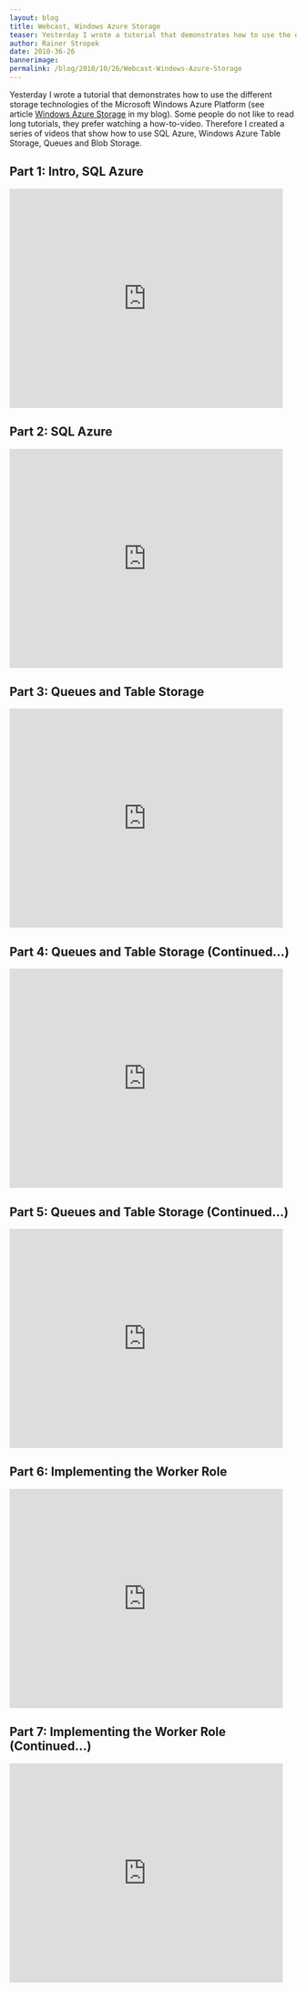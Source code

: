 ```yaml
---
layout: blog
title: Webcast, Windows Azure Storage
teaser: Yesterday I wrote a tutorial that demonstrates how to use the different storage technologies of the Microsoft Windows Azure Platform (see article Windows Azure Storage in my blog). Some people do not like to read long tutorials, they prefer watching a how-to-video. Therefore I created a series of videos that show how to use SQL Azure, Windows Azure Table Storage, Queues and Blob Storage.
author: Rainer Stropek
date: 2010-36-26
bannerimage: 
permalink: /blog/2010/10/26/Webcast-Windows-Azure-Storage
---
```


<p class="Abstract" xmlns="http://www.w3.org/1999/xhtml">Yesterday I wrote a tutorial that demonstrates how to use the different storage technologies of the Microsoft Windows Azure Platform (see article <a href="~/Blog/2010/10/25/Windows-Azure-Storage" target="__blank">Windows Azure Storage</a> in my blog). Some people do not like to read long tutorials, they prefer watching a how-to-video. Therefore I created a series of videos that show how to use SQL Azure, Windows Azure Table Storage, Queues and Blob Storage.</p><h2 xmlns="http://www.w3.org/1999/xhtml">Part 1: Intro, SQL Azure</h2><embed width="480" height="385" src="https://www.youtube.com/v/YbJ1zf1dAKM?fs=1&amp;hl=en_US" type="application/x-shockwave-flash" originalattribute="src" originalpath="http://www.youtube.com/v/YbJ1zf1dAKM?fs=1&amp;hl=en_US" allowscriptaccess="always" allowfullscreen="true" xmlns="http://www.w3.org/1999/xhtml" /><h2 xmlns="http://www.w3.org/1999/xhtml">Part 2: SQL Azure</h2><embed width="480" height="385" src="https://www.youtube.com/v/-KdTDXgy3Sg?fs=1&amp;hl=en_US" type="application/x-shockwave-flash" originalattribute="src" originalpath="http://www.youtube.com/v/-KdTDXgy3Sg?fs=1&amp;hl=en_US" allowscriptaccess="always" allowfullscreen="true" xmlns="http://www.w3.org/1999/xhtml" /><h2 xmlns="http://www.w3.org/1999/xhtml">Part 3: Queues and Table Storage</h2><embed width="480" height="385" src="https://www.youtube.com/v/bH7mTMPkKrQ?fs=1&amp;hl=en_US" type="application/x-shockwave-flash" originalattribute="src" originalpath="http://www.youtube.com/v/bH7mTMPkKrQ?fs=1&amp;hl=en_US" allowscriptaccess="always" allowfullscreen="true" xmlns="http://www.w3.org/1999/xhtml" /><h2 xmlns="http://www.w3.org/1999/xhtml">Part 4: Queues and Table Storage (Continued...)</h2><embed width="480" height="385" src="https://www.youtube.com/v/gjXlTgJ7qF0?fs=1&amp;hl=en_US" type="application/x-shockwave-flash" originalattribute="src" originalpath="http://www.youtube.com/v/gjXlTgJ7qF0?fs=1&amp;hl=en_US" allowscriptaccess="always" allowfullscreen="true" xmlns="http://www.w3.org/1999/xhtml" /><h2 xmlns="http://www.w3.org/1999/xhtml">Part 5: Queues and Table Storage (Continued...)</h2><embed width="480" height="385" src="https://www.youtube.com/v/LX6xy11SSUA?fs=1&amp;hl=en_US" type="application/x-shockwave-flash" originalattribute="src" originalpath="http://www.youtube.com/v/LX6xy11SSUA?fs=1&amp;hl=en_US" allowscriptaccess="always" allowfullscreen="true" xmlns="http://www.w3.org/1999/xhtml" /><h2 xmlns="http://www.w3.org/1999/xhtml">Part 6: Implementing the Worker Role</h2><embed width="480" height="385" src="https://www.youtube.com/v/jkMP-O4jCoA?fs=1&amp;hl=en_US" type="application/x-shockwave-flash" originalattribute="src" originalpath="http://www.youtube.com/v/jkMP-O4jCoA?fs=1&amp;hl=en_US" allowscriptaccess="always" allowfullscreen="true" xmlns="http://www.w3.org/1999/xhtml" /><h2 xmlns="http://www.w3.org/1999/xhtml">Part 7: Implementing the Worker Role (Continued...)</h2><embed width="480" height="385" src="https://www.youtube.com/v/KZVJvFEnsCw?fs=1&amp;hl=en_US" type="application/x-shockwave-flash" originalattribute="src" originalpath="http://www.youtube.com/v/KZVJvFEnsCw?fs=1&amp;hl=en_US" allowscriptaccess="always" allowfullscreen="true" xmlns="http://www.w3.org/1999/xhtml" />